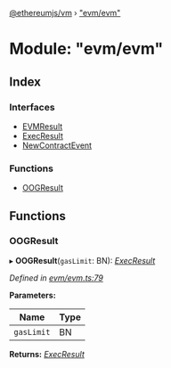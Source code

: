[@ethereumjs/vm](../README.md) › ["evm/evm"](_evm_evm_.md)

# Module: "evm/evm"

## Index

### Interfaces

* [EVMResult](../interfaces/_evm_evm_.evmresult.md)
* [ExecResult](../interfaces/_evm_evm_.execresult.md)
* [NewContractEvent](../interfaces/_evm_evm_.newcontractevent.md)

### Functions

* [OOGResult](_evm_evm_.md#oogresult)

## Functions

###  OOGResult

▸ **OOGResult**(`gasLimit`: BN): *[ExecResult](../interfaces/_evm_evm_.execresult.md)*

*Defined in [evm/evm.ts:79](https://github.com/ethereumjs/ethereumjs-vm/blob/master/packages/vm/lib/evm/evm.ts#L79)*

**Parameters:**

Name | Type |
------ | ------ |
`gasLimit` | BN |

**Returns:** *[ExecResult](../interfaces/_evm_evm_.execresult.md)*
